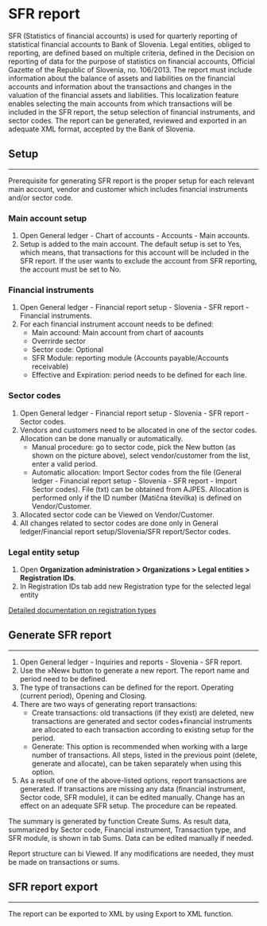 # SFR report

SFR  (Statistics of financial accounts) is used for quarterly reporting of statistical financial accounts to Bank of Slovenia. Legal entities, obliged to reporting, are defined based on multiple criteria, defined in the Decision on reporting of data for the purpose of statistics on financial accounts, Official Gazette of the Republic of Slovenia, no. 106/2013. The report must include information about the balance of assets and liabilities on the financial accounts and information about the transactions and changes in the valuation of the financial assets and liabilities.
This localization feature enables selecting the main accounts from which transactions will be included in the SFR report, the setup selection of financial instruments, and sector codes. The report can be generated, reviewed and exported in an adequate XML format, accepted by the Bank of Slovenia.

## **Setup** 
---

Prerequisite for generating SFR report is the proper setup for each relevant main account, vendor and customer which includes financial instruments and/or sector code.  

### Main account setup 

1. Open General ledger - Chart of accounts - Accounts - Main accounts.
2. Setup is added to the main account. The default setup is set to Yes, which means, that transactions for this account will be included in the SFR report. If the user wants to exclude the account from SFR reporting, the account must be set to No. 

### Financial  instruments 

1. Open General ledger - Financial report setup - Slovenia - SFR report - Financial instruments.
2. For each financial instrument account needs to be defined:  
   - Main accound: Main account from chart of aacounts 
   - Overrirde sector  
   - Sector code: Optional 
   - SFR Module: reporting module (Accounts payable/Accounts receivable) 
   - Effective and Expiration:  period needs to be defined for each line.  

### Sector codes	 

1. Open General ledger - Financial report setup - Slovenia - SFR report - Sector codes.
2. Vendors and customers need to be allocated in one of the sector codes. Allocation can be done manually or automatically.   
   - Manual procedure: go to sector code, pick the New button (as shown on the picture above),  select vendor/customer from the list, enter a valid period.   
   - Automatic allocation: Import Sector codes from the file (General ledger - Financial report setup - Slovenia - SFR report - Import Sector codes). File (txt) can be obtained from AJPES. Allocation is performed only if the ID number (Matična številka) is defined on Vendor/Customer.    
3. Allocated sector code can be Viewed on Vendor/Customer.  
4. All changes related to sector codes are done only in  General ledger/Financial report setup/Slovenia/SFR report/Sector codes.

### Legal entity setup 

1. Open **Organization administration > Organizations > Legal entities > Registration IDs**.
2. In Registration IDs tab add new Registration type for the selected legal entity 

[Detailed documentation on registration types](/Help/Core-Localization/Company,-Customer-and-Vendor-identification-numbers/Registration-IDs) 

## **Generate SFR report** 
---

1. Open General ledger - Inquiries and reports - Slovenia - SFR report.
2. Use the »New« button to generate a new report. The report name and period need to be defined.  
3. The type of transactions can be defined for the report. Operating (current period), Opening and Closing.  
4. There are two ways of generating report transactions:  
   - Create transactions: old transactions (if they exist) are deleted, new transactions are generated and sector codes+financial instruments are allocated to each transaction according to existing setup for the period.  
   - Generate: This option is recommended when working with a large number of transactions. All steps, listed in the previous point (delete, generate and allocate), can be taken separately when using this option.   
5. As a result of one of the above-listed options, report transactions are generated. If transactions are missing any data (financial instrument, Sector code, SFR module), it can be edited manually. Change has an effect on an adequate SFR setup. The procedure can be repeated.  

The summary is generated by function Create Sums. As result data, summarized by Sector code, Financial instrument, Transaction type, and SFR module, is shown in tab Sums. Data can be edited manually if needed.  

Report structure can bi Viewed. If any modifications are needed, they must be made on transactions or sums.  

## **SFR report export** 
---

The report can be exported to XML by using Export to XML function.  
